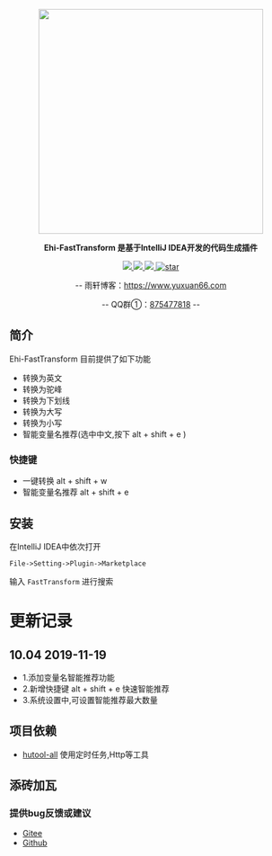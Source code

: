 <p align="center">
    <a href="https://www.yuxuan66.com" target="_blank">
        <img src="http://cdn.base.yuxuan66.com/yuxuan/ehi/logo/Ehi-fastTransform.png" width="400px">
    </a>
</p>
<p align="center">
	<strong>Ehi-FastTransform 是基于IntelliJ IDEA开发的代码生成插件</strong>
</p>
<p align="center">
	<a target="_blank" href="https://plugins.jetbrains.com/plugin/13318-fasttransform/">
		<img src="https://img.shields.io/jetbrains/plugin/v/com.yuxuan66.fastTransform?style=flat-square" />
	</a>
	<a target="_blank" href="https://www.apache.org/licenses/LICENSE-2.0.html">
		<img src="https://img.shields.io/:license-apache-blue.svg" />
	</a>
	<a target="_blank" href="https://www.oracle.com/technetwork/java/javase/downloads/index.html">
		<img src="https://img.shields.io/badge/JDK-1.8+-green.svg"/> 
	</a>
	<a target="_blank" href='https://gitee.com/siryuxuan/ehi-fastTransform/stargazers'>
	<img src='https://gitee.com/siryuxuan/ehi-fastTransform/badge/star.svg?theme=dark' alt='star'/>
	</a>

</p>
<p align="center">
	-- 雨轩博客：<a target="_blank" href="https://www.yuxuan66.com">https://www.yuxuan66.com</a>
</p>
<p align="center">
	-- QQ群①：<a target="_blank" href="https://jq.qq.com/?_wv=1027&k=5aDSNM1">875477818</a> --
</p>

## 简介
Ehi-FastTransform 目前提供了如下功能
- 转换为英文
- 转换为驼峰
- 转换为下划线
- 转换为大写
- 转换为小写
- 智能变量名推荐(选中中文,按下 alt + shift + e )
### 快捷键
- 一键转换 alt + shift + w
- 智能变量名推荐 alt + shift + e
## 安装
在IntelliJ IDEA中依次打开

`File->Setting->Plugin->Marketplace`

输入 `FastTransform` 进行搜索
# 更新记录
## 10.04 2019-11-19
- 1.添加变量名智能推荐功能
- 2.新增快捷键 alt + shift + e 快速智能推荐
- 3.系统设置中,可设置智能推荐最大数量
## 项目依赖
- [hutool-all](https://gitee.com/loolly/hutool) 使用定时任务,Http等工具
## 添砖加瓦

### 提供bug反馈或建议

- [Gitee](https://gitee.com/siryuxuan/ehi-weixin/issues)
- [Github](https://github.com/SirYuxuan/ehi-fastTransform/issues)
